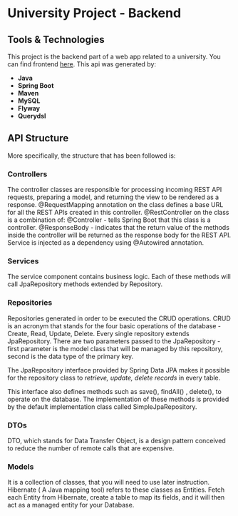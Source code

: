 # University Project - Backend

## Tools & Technologies

This project is the backend part of a web app related to a university. You can find frontend [here](https://github.com/LeniwPetrou/university-frontend). This api was generated by:
- **Java**
- **Spring Boot**
- **Maven**
- **MySQL**
- **Flyway**
- **Querydsl**


## API Structure

More specifically, the structure that has been followed is:

### Controllers
The controller classes are responsible for processing incoming REST API requests, preparing a model, and returning the view to be rendered as a response. @RequestMapping annotation on the class defines a base URL for all the REST APIs created in this controller. @RestController on the class is a combination of:
@Controller - tells Spring Boot that this class is a controller.
@ResponseBody - indicates that the return value of the methods inside the controller will be returned as the response body for the REST API.
Service is injected as a dependency using @Autowired annotation.

### Services
The service component contains business logic. Each of these methods will call JpaRepository methods extended by Repository.

### Repositories
Repositories generated in order to be executed the CRUD operations. CRUD is an acronym that stands for the four basic operations of the database - Create, Read, Update, Delete. Every single repository extends JpaRepository. There are two parameters passed to the JpaRepository - first parameter is the model class that will be managed by this repository, second is the data type of the primary key.

The JpaRepository interface provided by Spring Data JPA makes it possible for the repository class to *retrieve, update, delete records* in every table.

This interface also defines methods such as save(), findAll() , delete(), to operate on the database. The implementation of these methods is provided by the default implementation class called SimpleJpaRepository.

### DTOs
DTO, which stands for Data Transfer Object, is a design pattern conceived to reduce the number of remote calls that are expensive.

### Models
It is a collection of classes, that you will need to use later instruction. Hibernate ( A Java mapping tool) refers to these classes as Entities. Fetch each Entity from Hibernate, create a table to map its fields, and it will then act as a managed entity for your Database. 


